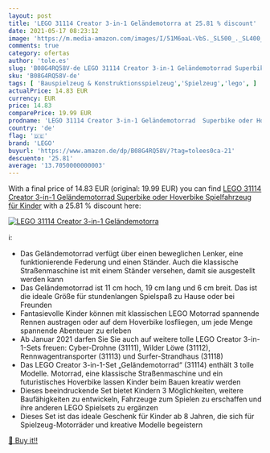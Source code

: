 ```yaml
---
layout: post
title: 'LEGO 31114 Creator 3-in-1 Geländemotorra at 25.81 % discount'
date: 2021-05-17 08:23:12
image: 'https://m.media-amazon.com/images/I/51M6oaL-VbS._SL500_._SL400_.jpg'
comments: true
category: ofertas
author: 'tole.es'
slug: 'B08G4RQ58V-de LEGO 31114 Creator 3-in-1 Geländemotorrad Superbike oder...'
sku: 'B08G4RQ58V-de'
tags: [ 'Bauspielzeug & Konstruktionsspielzeug','Spielzeug','lego', ]
actualPrice: 14.83 EUR
currency: EUR
price: 14.83
comparePrice: 19.99 EUR
prodname: 'LEGO 31114 Creator 3-in-1 Geländemotorrad  Superbike oder Hoverbike  Spielfahrzeug für Kinder'
country: 'de'
flag: '🇩🇪'
brand: 'LEGO'
buyurl: 'https://www.amazon.de/dp/B08G4RQ58V/?tag=tolees0ca-21'
descuento: '25.81'
average: '13.7050000000003'
---
```


With a final price of 14.83 EUR (original: 19.99 EUR) you can find [LEGO 31114 Creator 3-in-1 Geländemotorrad  Superbike oder Hoverbike  Spielfahrzeug für Kinder](https://www.amazon.de/dp/B08G4RQ58V/?tag=tolees0ca-21) with a  25.81 % discount here:

[![LEGO 31114 Creator 3-in-1 Geländemotorra](https://m.media-amazon.com/images/I/51M6oaL-VbS._SL500_._SL400_.jpg)](https://www.amazon.de/dp/B08G4RQ58V/?tag=tolees0ca-21)

ℹ️:

- Das Geländemotorrad verfügt über einen beweglichen Lenker, eine funktionierende Federung und einen Ständer. Auch die klassische Straßenmaschine ist mit einem Ständer versehen, damit sie ausgestellt werden kann
- Das Geländemotorrad ist 11 cm hoch, 19 cm lang und 6 cm breit. Das ist die ideale Größe für stundenlangen Spielspaß zu Hause oder bei Freunden
- Fantasievolle Kinder können mit klassischen LEGO Motorrad spannende Rennen austragen oder auf dem Hoverbike losfliegen, um jede Menge spannende Abenteuer zu erleben
- Ab Januar 2021 darfen Sie Sie auch auf weitere tolle LEGO Creator 3-in-1-Sets freuen: Cyber-Drohne (31111), Wilder Löwe (31112), Rennwagentransporter (31113) und Surfer-Strandhaus (31118)
- Das LEGO Creator 3-in-1-Set „Geländemotorrad“ (31114) enthält 3 tolle Modelle. Motorrad, eine klassische Straßenmaschine und ein futuristisches Hoverbike lassen Kinder beim Bauen kreativ werden
- Dieses beeindruckende Set bietet Kindern 3 Möglichkeiten, weitere Baufähigkeiten zu entwickeln, Fahrzeuge zum Spielen zu erschaffen und ihre anderen LEGO Spielsets zu ergänzen
- Dieses Set ist das ideale Geschenk für Kinder ab 8 Jahren, die sich für Spielzeug-Motorräder und kreative Modelle begeistern

[🛒 Buy it!!](https://www.amazon.de/dp/B08G4RQ58V/?tag=tolees0ca-21)
